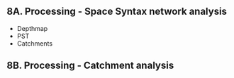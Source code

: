 
## 8A. Processing - Space Syntax network analysis

- Depthmap
- PST
- Catchments

## 8B. Processing - Catchment analysis
